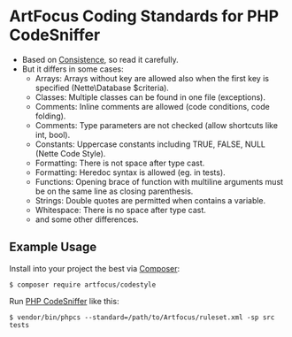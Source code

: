 # ArtFocus Coding Standards for PHP CodeSniffer

* Based on [Consistence](https://github.com/consistence/coding-standard/tree/master/Consistence), so read it carefully.
* But it differs in some cases:
	* Arrays: Arrays without key are allowed also when the first key is specified (Nette\Database $criteria).
	* Classes: Multiple classes can be found in one file (exceptions).
	* Comments: Inline comments are allowed (code conditions, code folding).
	* Comments: Type parameters are not checked (allow shortcuts like int, bool).
	* Constants: Uppercase constants including TRUE, FALSE, NULL (Nette Code Style).
	* Formatting: There is not space after type cast.
	* Formatting: Heredoc syntax is allowed (eg. in tests).
	* Functions: Opening brace of function with multiline arguments must be on the same line as closing parenthesis.
	* Strings: Double quotes are permitted when contains a variable.
	* Whitespace: There is no space after type cast.
	* and some other differences.

## Example Usage

Install into your project the best via [Composer](https://getcomposer.org):

	$ composer require artfocus/codestyle

Run [PHP CodeSniffer](https://pear.php.net/package/PHP_CodeSniffer/) like this:

	$ vendor/bin/phpcs --standard=/path/to/Artfocus/ruleset.xml -sp src tests
